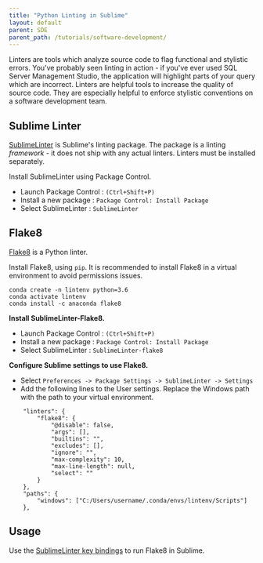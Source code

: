 ```yaml
---
title: "Python Linting in Sublime"
layout: default
parent: SDE
parent_path: /tutorials/software-development/
---
```

Linters are tools which analyze source code to flag functional and stylistic errors. You've probably seen linting in action - if you've ever used SQL Server Management Studio, the application will highlight parts of your query which are incorrect. Linters are helpful tools to increase the quality of source code. They are especially helpful to enforce stylistic conventions on a software development team.

## Sublime Linter
[SublimeLinter](https://github.com/SublimeLinter/SublimeLinter#SublimeLinter) is Sublime's linting package. The package is a linting *framework* - it does not ship with any actual linters. Linters must be installed separately.

Install SublimeLinter using Package Control.
* Launch Package Control : `(Ctrl+Shift+P)`
* Install a new package : `Package Control: Install Package`
* Select SublimeLinter : `SublimeLinter`


## Flake8
[Flake8](https://flake8.pycqa.org/en/latest/) is a Python linter.

Install Flake8, using `pip`. It is recommended to install Flake8 in a virtual environment to avoid permissions issues.
```
conda create -n lintenv python=3.6
conda activate lintenv
conda install -c anaconda flake8
```

**Install SublimeLinter-Flake8.**
* Launch Package Control : `(Ctrl+Shift+P)`
* Install a new package : `Package Control: Install Package`
* Select SublimeLinter : `SublimeLinter-flake8`

**Configure Sublime settings to use Flake8.**
* Select `Preferences -> Package Settings -> SublimeLinter -> Settings`
* Add the following lines to the User settings. Replace the Windows path with the path to your virtual environment.
```
    "linters": {
        "flake8": {
            "@disable": false,
            "args": [],
            "builtins": "",
            "excludes": [],
            "ignore": "",
            "max-complexity": 10,
            "max-line-length": null,
            "select": ""
        }
    },
    "paths": {
        "windows": ["C:/Users/username/.conda/envs/lintenv/Scripts"]
    },
```

## Usage
Use the [SublimeLinter key bindings](https://github.com/SublimeLinter/SublimeLinter#Key-Bindings) to run Flake8 in Sublime.